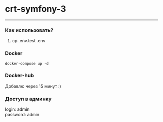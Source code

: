 # crt-symfony-3
___

### Как использовать?

1. cp .env.test .env

### Docker

`docker-compose up -d`

### Docker-hub 

Добавлю через 15 минут :)


### Доступ в админку 

login: admin <br>
password: admin
